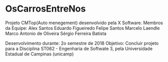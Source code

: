# OsCarrosEntreNos
Projeto CMTop(Auto menegement) desenvolvido pela X Software.
Membros da Equipe:  Alex Santos
                    Eduardo Figueiredo 
                    Felipe Santos
                    Marcelo Laendle 
                    Marco Antonio de Oliveira
                    Sérgio Ferreira Batista

Desenvolvimento durante: 2o semestre de 2018
Objetivo: Concluir projeto para a Disciplina ST062 - Engenharia de Softwate 3, pela Universidade Estadual de Campinas (unicamp)

